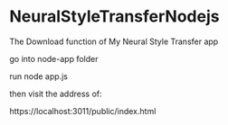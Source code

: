 # NeuralStyleTransferNodejs
The Download function of My Neural Style Transfer app

go into node-app folder

run  node app.js

then visit the address of:

https://localhost:3011/public/index.html
